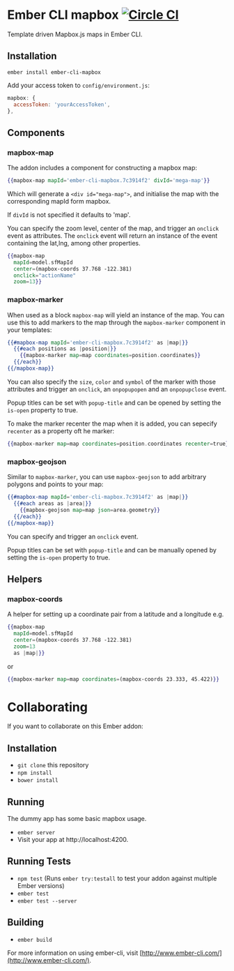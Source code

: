 # Ember CLI mapbox [![Circle CI](https://circleci.com/gh/binhums/ember-cli-mapbox/tree/master.svg?style=svg)](https://circleci.com/gh/binhums/ember-cli-mapbox/tree/master)

Template driven Mapbox.js maps in Ember CLI.

## Installation

```
ember install ember-cli-mapbox
```

Add your access token to `config/environment.js`:

```js
mapbox: {
  accessToken: 'yourAccessToken',
},
```

## Components

### mapbox-map

The addon includes a component for constructing a mapbox map:

```hbs
{{mapbox-map mapId='ember-cli-mapbox.7c3914f2' divId='mega-map'}}
```

Which will generate a `<div id="mega-map">`, and initialise the map with the
corresponding mapId form mapbox.

If `divId` is not specified it defaults to 'map'.

You can specify the zoom level, center of the map, and trigger an `onclick` event as attributes.
The `onclick` event will return an instance of the event containing the lat,lng, among other properties.

```hbs
{{mapbox-map
  mapId=model.sfMapId
  center=(mapbox-coords 37.768 -122.381)
  onclick="actionName"
  zoom=13}}
```

### mapbox-marker

When used as a block `mapbox-map` will yield an instance of the map. You can use
this to add markers to the map through the `mapbox-marker` component in your
templates:

```hbs
{{#mapbox-map mapId='ember-cli-mapbox.7c3914f2' as |map|}}
  {{#each positions as |position|}}
    {{mapbox-marker map=map coordinates=position.coordinates}}
  {{/each}}
{{/mapbox-map}}
```

You can also specify the `size`, `color` and `symbol` of the marker with those
attributes and trigger an `onclick`, an `onpopupopen` and an `onpopupclose` event.

Popup titles can be set with `popup-title` and can be opened by setting the
`is-open` property to true.

To make the marker recenter the map when it is added, you can sepecify `recenter`
as a property oft he marker:

```hbs
{{mapbox-marker map=map coordinates=position.coordinates recenter=true}}
```

### mapbox-geojson

Similar to `mapbox-marker`, you can use `mapbox-geojson` to add arbitrary polygons and points to your map:

```hbs
{{#mapbox-map mapId='ember-cli-mapbox.7c3914f2' as |map|}}
  {{#each areas as |area|}}
    {{mapbox-geojson map=map json=area.geometry}}
  {{/each}}
{{/mapbox-map}}
```

You can specify and trigger an `onclick` event.

Popup titles can be set with `popup-title` and can be manually opened by setting the `is-open` property to true.

## Helpers

### mapbox-coords

A helper for setting up a coordinate pair from a latitude and a longitude e.g.

```hbs
{{mapbox-map
  mapId=model.sfMapId
  center=(mapbox-coords 37.768 -122.381)
  zoom=13
  as |map|}}
```

or

```hbs
{{mapbox-marker map=map coordinates=(mapbox-coords 23.333, 45.422)}}
```

# Collaborating

If you want to collaborate on this Ember addon:

## Installation

* `git clone` this repository
* `npm install`
* `bower install`

## Running

The dummy app has some basic mapbox usage.

* `ember server`
* Visit your app at http://localhost:4200.

## Running Tests

* `npm test` (Runs `ember try:testall` to test your addon against multiple Ember versions)
* `ember test`
* `ember test --server`

## Building

* `ember build`

For more information on using ember-cli, visit [http://www.ember-cli.com/](http://www.ember-cli.com/).
